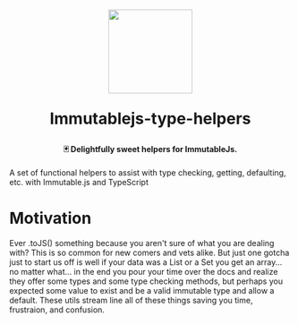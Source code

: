 <h1 align="center">
  <img src="https://imgur.com/a/EDZWQOe" height="150" width="150"/>
  <p align="center">Immutablejs-type-helpers</p>
  <p align="center" style="font-size: 0.5em">🃏 Delightfully sweet helpers for ImmutableJs.</p>
</h1>

A set of functional helpers to assist with type checking, getting, defaulting, etc. with Immutable.js and TypeScript

# Motivation

Ever .toJS() something because you aren't sure of what you are dealing with? This is so common for new comers and vets alike. But just one gotcha just to start us off is well if your data was a List or a Set you get an array... no matter what... in the end you pour your time over the docs and realize they offer some types and some type checking methods, but perhaps you expected some value to exist and be a valid immutable type and allow a default. These utils stream line all of these things saving you time, frustraion, and confusion.

